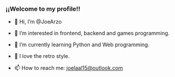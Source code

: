 ### ¡¡Welcome to my profile!!

- 👋 Hi, I’m @JoeArzo
- 👀 I’m interested in frontend, backend and games programming.
- 📖 I’m currently learning Python and Web programming.
- 👾 I love the retro style.

- 📫 How to reach me: joelaal15@outlook.com

<!---
JoeArzo/JoeArzo is a ✨ special ✨ repository because its `README.md` (this file) appears on your GitHub profile.
You can click the Preview link to take a look at your changes.
--->
